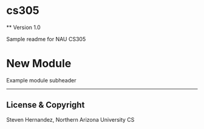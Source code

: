 # cs305
** Version 1.0

Sample readme for NAU CS305

# New Module

Example module subheader

---
## License & Copyright 

Steven Hernandez, Northern Arizona University CS
